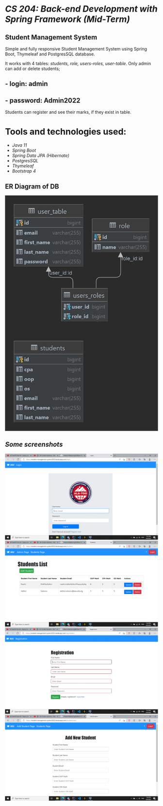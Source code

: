 # *CS 204: Back-end Development with Spring Framework (Mid-Term)*
## Student Management System

Simple and fully responsive Student Management System using Spring Boot, Thymeleaf and PostgresSQL database.

It works with 4 tables: *students, role, users-roles, user-table*.
Only admin can add or delete students;
## - login: **admin**
## - password: **Admin2022**

Students can register and see their marks, if they exist in table.

# Tools and technologies used:
- *Java 11*
- *Spring Boot*
- *Spring Data JPA (Hibernate)*
- *PostgresSQL*
- *Thymeleaf*
- *Bootstrap 4*


## ER Diagram of DB

![image](images/er_diagram.jpg)

## *Some screenshots*

![image](images/screenshot1.JPG)
![image](images/screenshot2.JPG)
![image](images/screenshot3.JPG)
![image](images/screenshot4.JPG)

